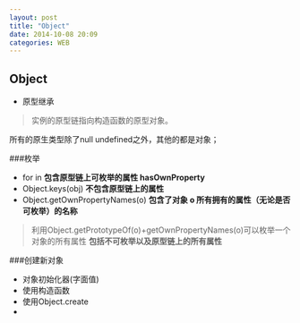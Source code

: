 ```yaml
---
layout: post
title: "Object"
date: 2014-10-08 20:09
categories: WEB
---
```


## Object ##
- 原型继承   
>实例的原型链指向构造函数的原型对象。

所有的原生类型除了null undefined之外，其他的都是对象；

###枚举
- for in **包含原型链上可枚举的属性 hasOwnProperty**
- Object.keys(obj) **不包含原型链上的属性**
- Object.getOwnPropertyNames(o) **包含了对象 o 所有拥有的属性（无论是否可枚举）的名称**   

>利用Object.getPrototypeOf(o)+getOwnPropertyNames(o)可以枚举一个对象的所有属性 **包括不可枚举以及原型链上的所有属性**

###创建新对象
- 对象初始化器(字面值)
- 使用构造函数
- 使用Object.create
- 